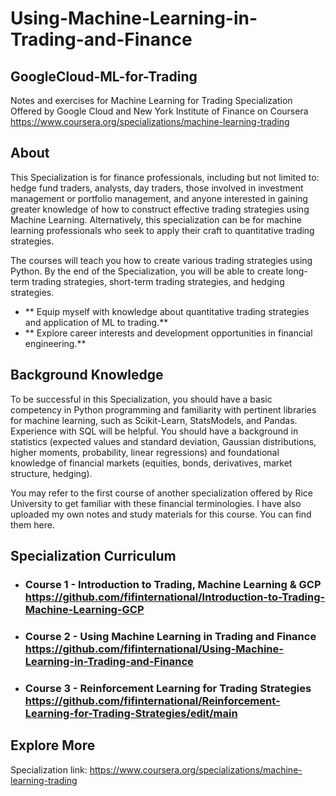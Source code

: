 # Using-Machine-Learning-in-Trading-and-Finance
## GoogleCloud-ML-for-Trading
Notes and exercises for Machine Learning for Trading Specialization Offered by Google Cloud and New York Institute of Finance on Coursera https://www.coursera.org/specializations/machine-learning-trading

## About
This Specialization is for finance professionals, including but not limited to: hedge fund traders, analysts, day traders, those involved in investment management or portfolio management, and anyone interested in gaining greater knowledge of how to construct effective trading strategies using Machine Learning. Alternatively, this specialization can be for machine learning professionals who seek to apply their craft to quantitative trading strategies.

The courses will teach you how to create various trading strategies using Python. By the end of the Specialization, you will be able to create long-term trading strategies, short-term trading strategies, and hedging strategies.

+ ** Equip myself with knowledge about quantitative trading strategies and application of ML to trading.**
+ ** Explore career interests and development opportunities in financial engineering.**

## Background Knowledge
To be successful in this Specialization, you should have a basic competency in Python programming and familiarity with pertinent libraries for machine learning, such as Scikit-Learn, StatsModels, and Pandas. Experience with SQL will be helpful. You should have a background in statistics (expected values and standard deviation, Gaussian distributions, higher moments, probability, linear regressions) and foundational knowledge of financial markets (equities, bonds, derivatives, market structure, hedging).

You may refer to the first course of another specialization offered by Rice University to get familiar with these financial terminologies. I have also uploaded my own notes and study materials for this course. You can find them here.

## Specialization Curriculum
+ ### Course 1 - Introduction to Trading, Machine Learning & GCP https://github.com/fifinternational/Introduction-to-Trading-Machine-Learning-GCP ###
+ ### Course 2 - Using Machine Learning in Trading and Finance https://github.com/fifinternational/Using-Machine-Learning-in-Trading-and-Finance ###
+ ### Course 3 - Reinforcement Learning for Trading Strategies https://github.com/fifinternational/Reinforcement-Learning-for-Trading-Strategies/edit/main ###
  
## Explore More
Specialization link: https://www.coursera.org/specializations/machine-learning-trading

